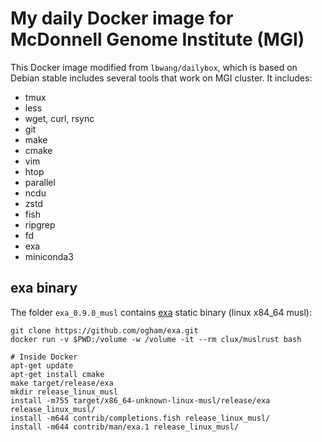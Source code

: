 # My daily Docker image for McDonnell Genome Institute (MGI)
This Docker image modified from `lbwang/dailybox`, which is based on Debian stable includes several tools that work on MGI cluster. It includes:

- tmux
- less
- wget, curl, rsync
- git
- make
- cmake
- vim
- htop
- parallel
- ncdu
- zstd
- fish
- ripgrep
- fd
- exa
- miniconda3


## exa binary
The folder `exa_0.9.0_musl` contains [exa] static binary (linux x84_64 musl):

    git clone https://github.com/ogham/exa.git
    docker run -v $PWD:/volume -w /volume -it --rm clux/muslrust bash

    # Inside Docker
    apt-get update
    apt-get install cmake
    make target/release/exa
    mkdir release_linux_musl
    install -m755 target/x86_64-unknown-linux-musl/release/exa release_linux_musl/
    install -m644 contrib/completions.fish release_linux_musl/
    install -m644 contrib/man/exa.1 release_linux_musl/

[exa]: https://github.com/ogham/exa

